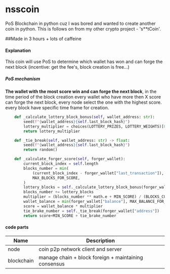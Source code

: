 # nsscoin
PoS Blockchain in python cuz I was bored and wanted to create another coin in python.
This is follows on from my other crypto project - 's**tCoin'.

##Made in 3 hours + lots of caffeine

#### Explanation
This coin will use PoS to determine which wallet has won and can forge the next block (incentive: get the fee's, block creation is free...)

##### PoS mechanism
**The wallet with the most score win and can forge the next block**,
in the time period of the block creation every wallet who have more then X score can forge the next block, every node select the one with the highest score.
every block have specific time frame for creation.

```python
    def _calculate_lottery_block_bonus(self, wallet_address: str):
        seed(f"{wallet_address}{self.last_block_hash}")
        lottery_multiplier = choices(LOTTERY_PRIZES, LOTTERY_WEIGHTS)[0]
        return lottery_multiplier

    def _tie_break(self, wallet_address: str) -> float:
        seed(f"{wallet_address}{self.last_block_hash}")
        return random()

    def _calculate_forger_score(self, forger_wallet):
        current_block_index = self.length
        blocks_number = min(
            (current_block_index - forger_wallet["last_transaction"]),
            MAX_BLOCKS_FOR_SCORE,
        )
        lottery_blocks = self._calculate_lottery_block_bonus(forger_wallet["address"])
        blocks_number += lottery_blocks
        multiplier = (blocks_number ** math.e + MIN_SCORE) / (BLOCKS_CURVE_NUMBER ** math.e)
        wallet_balance = min(forger_wallet["balance"], MAX_BALANCE_FOR_SCORE)
        score = wallet_balance * multiplier
        tie_brake_number = self._tie_break(forger_wallet["address"])
        return score+MIN_SCORE + tie_brake_number

```

#### code parts
| Name          | Description                                          |
| ------------- | ---------------------------------------------------- |
| node          | coin p2p network client and server                   |
| blockchain    | manage chain + block foreign + maintaining consensus |

